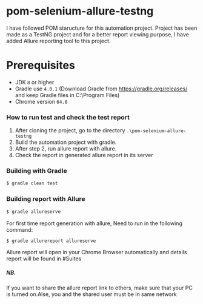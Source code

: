 # pom-selenium-allure-testng

I have followed POM staructure for this automation project. Project has been made as a TestNG project and for a better report viewing purpose, I have added Allure reporting tool to this project.

# Prerequisites
* JDK `8` or higher
* Gradle use `4.0.1` (Download Gradle from https://gradle.org/releases/ and keep Gradle files in C:\Program Files)
* Chrome version `64.0`

### How to run test and check the test report
1. After cloning the project, go to the directory `.\pom-selenium-allure-testng`
2. Build the automation project with gradle.
3. After step 2, run allure report with allure.
4. Check the report in generated allure report in its server

### Building with Gradle
```sh
$ gradle clean test
```

### Building report with Allure

```sh
$ gradle allureserve
```
For first time report generation with allure, Need to run in the following command:
```sh
$ gradle allurereport allureserve
```

Allure report will open in your Chrome Browser automatically and details report will be found in #Suites
##### NB. 
If you want to share the allure report link to others, make sure that your PC is turned on.Alse, you and the shared user must be in same network











